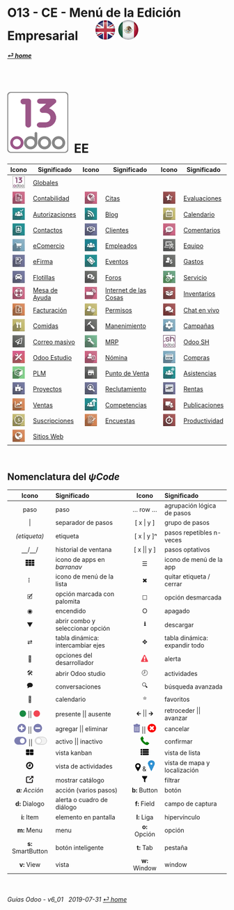 # O13 - CE - Menú de la Edición Empresarial &nbsp;&nbsp;&nbsp;&nbsp; [ ![en-uk](/doc/img/en-uk_flag_button_small.png)](/en-uk/en-uk-o13-ee-guides-menu.md) [ ![es-mx](/doc/img/es-mx_flag_button_small.png)](/es-mx/es-mx-o13-ee-guides-menu.md)
#### [_&#x23CE; home_](/es-mx/es-mx-guides-menu.md)    
  
<br>

# ![o13](/doc/img/odoo13.png) &nbsp;EE
| Icono | Significado | Icono | Significado | Icono | Significado |
| :---: | --- | :---: | --- | :---: | --- |
| ![o13](/doc/img/odoo13.jpg)               | [Globales](/es-mx/o13/ee/o13/es-mx-o13-ee-o13-system_wide_guides.md)          | | | |
| ![acc](/doc/img/account_accountant.jpg)   | [Contabilidad](/es-mx/o13/ee/acc/es-mx-o13-ee-acc-accounting_guides.md)       | ![apt](/doc/img/appointments.jpg)         | [Citas](/es-mx/o13/ee/apt/es-mx-o13-ee-apt-appointments_guides.md)                        | ![apr](/doc/img/hr_appraisal.jpg)         | [Evaluaciones](/es-mx/o13/ee/apr/es-mx-o13-ee-apr-appraisal_guides.md)           |
| ![apv](/doc/img/approval.jpg)             | [Autorizaciones](/es-mx/o13/ee/apv/es-mx-o13-ee-apv-approvals_guides.md)      | ![blg](/doc/img/website_blog.jpg)         | [Blog](/es-mx/o13/ee/blg/es-mx-o13-ee-blg-blog_guides.md)                                 | ![cal](/doc/img/calendar.jpg)             | [Calendario](/es-mx/o13/ee/cal/es-mx-o13-ee-cal-calendar_guides.md)              |
| ![ctc](/doc/img/contacts.jpg)             | [Contactos](/es-mx/o13/ee/ctc/es-mx-o13-ee-ctc-contacts_guides.md)            | ![crm](/doc/img/crm.jpg)                  | [Clientes](/es-mx/o13/ee/crm/es-mx-o13-ee-crm-crm_guides.md)                              | ![dsc](/doc/img/discuss.jpg)              | [Comentarios](/es-mx/o13/ee/dsc/es-mx-o13-ee-dsc-discuss_guides.md)              |
| ![eco](/doc/img/website_sale.jpg)         | [eComercio](/es-mx/o13/ee/eco/es-mx-o13-ee-eco-ecommerce_guides.md)           | ![emp](/doc/img/hr_employees.jpg)         | [Empleados](/es-mx/o13/ee/emp/es-mx-o13-ee-emp-employees_guides.md)                       | ![equ](/doc/img/equipment.jpg)            | [Equipo](/es-mx/o13/ee/equ/es-mx-o13-ee-equ-equipment_guides.md)                 |
| ![esg](/doc/img/website_sign.jpg)         | [eFirma](/es-mx/o13/ee/esg/es-mx-o13-ee-esg-esignature_guides.md)             | ![eve](/doc/img/event.jpg)                | [Eventos](/es-mx/o13/ee/eve/es-mx-o13-ee-eve-events_guides.md)                            | ![exp](/doc/img/hr_expense.jpg)           | [Gastos](/es-mx/o13/ee/exp/es-mx-o13-ee-exp-expenses_guides.md)                  |
| ![flt](/doc/img/fleet.jpg)                | [Flotillas](/es-mx/o13/ee/flt/es-mx-o13-ee-flt-fleet_guides.md)               | ![for](/doc/img/website_forum.jpg)        | [Foros](/es-mx/o13/ee/for/es-mx-o13-ee-for-forum_guides.md)                               | ![fsv](/doc/img/field_service.jpg)        | [Servicio](/es-mx/o13/ee/fsv/es-mx-o13-ee-fsv-field_service_guides.md)           |
| ![hdk](/doc/img/helpdesk.jpg)             | [Mesa de Ayuda](/es-mx/o13/ee/hdk/es-mx-o13-ee-hdk-helpdesk_guides.md)        | ![iot](/doc/img/iot.jpg)                  | [Internet de las Cosas](/es-mx/o13/ee/iot/es-mx-o13-ee-iot-internet_of_things_guides.md)  | ![inv](/doc/img/stock.jpg)                | [Inventarios](/es-mx/o13/ee/inv/es-mx-o13-ee-inv-inventory_guides.md)            |
| ![ivc](/doc/img/account_invoicing.jpg)    | [Facturación](/es-mx/o13/ee/ivc/es-mx-o13-ee-ivc-invoicing_guides.md)         | ![lvs](/doc/img/leaves.jpg)               | [Permisos](/es-mx/o13/ee/lvs/es-mx-o13-ee-lvs-leaves_guides.md)                           | ![lvc](/doc/img/im_livechat.jpg)          | [Chat en vivo](/es-mx/o13/ee/lch/es-mx-o13-ee-lch-live_chat_guides.md)           |
| ![lun](/doc/img/lunch.jpg)                | [Comidas](/es-mx/o13/ee/lun/es-mx-o13-ee-lun-lunch_guides.md)                 | ![mnt](/doc/img/maintenance.jpg)          | [Manenimiento](/es-mx/o13/ee/mnt/es-mx-o13-ee-mnt-maintenance_guides.md)                  | ![mka](/doc/img/marketing_automation.jpg) | [Campañas](/es-mx/o13/ee/mka/es-mx-o13-ee-mka-marketing_automation_guides.md)    |
| ![msm](/doc/img/mass_mailing.jpg)         | [Correo masivo](/es-mx/o13/ee/msm/es-mx-o13-ee-msm-mass_marketing_guides.md)  | ![mrp](/doc/img/mrp.jpg)                  | [MRP](/es-mx/o13/ee/mrp/es-mx-o13-ee-mrp-mrp_guides.md)                                   | ![osh](/doc/img/odoosh.jpg)               | [Odoo SH](/es-mx/o13/ee/osh/es-mx-o13-ee-osh-odoo_sh_guides.md)                  |
| ![stu](/doc/img/web_studio.jpg)           | [Odoo Estudio](/es-mx/o13/ee/stu/es-mx-o13-ee-stu-studio_guides.md)           | ![pyr](/doc/img/hr_payroll.jpg)           | [Nómina](/es-mx/o13/ee/pyr/es-mx-o13-ee-pyr-payroll_guides.md)                            | ![pch](/doc/img/purchase.jpg)             | [Compras](/es-mx/o13/ee/pch/es-mx-o13-ee-pch-purchasing_guides.md)               |
| ![plm](/doc/img/plm.jpg)                  | [PLM](/es-mx/o13/ee/plm/es-mx-o13-ee-plm-plm_guides.md)                       | ![pos](/doc/img/point_of_sale.jpg)        | [Punto de Venta](/es-mx/o13/ee/pos/es-mx-o13-ee-pos-point_of_sale_guides.md)              | ![psc](/doc/img/hr_presence.jpg)          | [Asistencias](/es-mx/o13/ee/psc/es-mx-o13-ee-psc-presence_guides.md)             |
| ![prj](/doc/img/project.jpg)              | [Proyectos](/es-mx/o13/ee/prj/es-mx-o13-ee-prj-projects_guides.md)            | ![rcr](/doc/img/hr_recruitment.jpg)       | [Reclutamiento](/es-mx/o13/ee/rcr/es-mx-o13-ee-rcr-recruitment_guides.md)                 | ![rnt](/doc/img/rental.jpg)               | [Rentas](/es-mx/o13/ee/rnt/es-mx-o13-ee-rnt-rental_guides.md)                    |
| ![sls](/doc/img/sale.jpg)                 | [Ventas](/es-mx/o13/ee/sls/es-mx-o13-ee-sls-sales_guides.md)                  | ![skm](/doc/img/hr_skills.jpg)            | [Competencias](/es-mx/o13/ee/skm/es-mx-o13-ee-skm-skills_guides.md)                       | ![sli](/doc/img/website_slides.jpg)       | [Publicaciones](/es-mx/o13/ee/sli/es-mx-o13-ee-sli-slides_guides.md)             |
| ![sub](/doc/img/sale_subscription.jpg)    | [Suscripciones](/es-mx/o13/ee/sub/es-mx-o13-ee-sub-subscriptions_guides.md)   | ![svy](/doc/img/survey.jpg)               | [Encuestas](/es-mx/o13/ee/svy/es-mx-o13-ee-svy-survey_guides.md)                          | ![tsh](/doc/img/hr_timesheet.jpg)         | [Productividad](/es-mx/o13/ee/tsh/es-mx-o13-ee-tsh-timesheet_guides.md)          |
| ![web](/doc/img/website.jpg)              | [Sitios Web](/es-mx/o13/ee/web/es-mx-o13-ee-web-websites_builder_guides.md)   | | | | |

<br>

## Nomenclatura del _&#x03C8;Code_
[***Sync***]: # (es-mx-guides_menu)  
[***Sync***]: # (es-mx-o13-ce-guides_menu)  

| Icono | Significado | Icono | Significado | 
| :---: | :--- | :---: | :--- |
| paso | paso | &#x2026; row &#x2026; | agrupación lógica de pasos |
| \| | separador de pasos | \[ x \| y ] | grupo de pasos |
| _(etiqueta)_ | etiqueta | &nbsp;\[ x \| y \]&#x207F; | pasos repetibles n-veces |
| &#x23BD;/&#x23BD;/ | historial de ventana | \[ x \|\| y ] | pasos optativos |
| ![apps](/doc/img/apps.png) | icono de apps en _barranav_ | &#x2630; | icono de menú de la app |
| &#x2807; | icono de menú de la lista | &#x2716; | quitar etiqueta / cerrar |
| &#x1F5F9; | opción marcada con palomita | &#x2610; | opción desmarcada |
| &#x25C9; | encendido | &#x2B58; | apagado |
| &#x25BC; | abrir combo y seleccionar opción | **&#x2B73;** | descargar |
| &#x21C4; | tabla dinámica: intercambiar ejes | &#x2725; | tabla dinámica: expandir todo |
| &#x1F41E; | opciones del desarrollador | ![warning](/doc/img/warning.png) | alerta |
| &#x1F6E0; | abrir Odoo studio | &#x1F557; | actividades |
| &#x1F5ED; | conversaciones | &#x1F50D; | búsqueda avanzada |
| &#x1F4C5; | calendario | &#x2B50; | favoritos |
| ![presence_yes](/doc/img/presence_yes.png) \|\| ![presence_no](/doc/img/presence_no.png) | presente \|\| ausente | &#x1F870; \|\| &#x1F872; | retroceder \|\| avanzar |
| ![add](/doc/img/button_add.png) \|\| ![sub](/doc/img/button_sub.png) | agregar \|\| eliminar | ![trashcan](/doc/img/trashcan.png) \|\| ![cancel](/doc/img/cancel.png) | cancelar |
| ![active](/doc/img/active.png) \|\| ![inactive](/doc/img/inactive.png) | activo \|\| inactivo | ![phone_receiver](/doc/img/phone_receiver.png) | confirmar |
| ![view_kanban](/doc/img/view_kanban.png) | vista kanban | ![view_list](/doc/img/view_list.png) | vista de lista |
| ![view_activity](/doc/img/view_activity.png) | vista de actividades | ![view_map](/doc/img/view_map.png) & ![map_location](/doc/img/map_location.png)| vista de mapa y localización |
| ![show_catalog](/doc/img/show_catalog.png) | mostrar catálogo | ![filter](/doc/img/filter.png) | filtrar |
| _**a:** Acción_ | acción (varios pasos) | **b:** Button | botón |
| **d:** Dialogo | alerta o cuadro de diálogo | **f:** Field | campo de captura |
| **i:** Item | elemento en pantalla | **l:** Liga | hipervínculo |
| **m:** Menu | menu | **o:** Opción | opción |
| **s:** SmartButton | botón inteligente | **t:** Tab | pestaña |
| **v:** View | vista | **w:** Window | window |

<br>  
  
###### Guías Odoo - v6_01 &nbsp; 2019-07-31  [_&#x23CE; home_](/es-mx/es-mx-guides-menu.md)  
